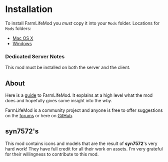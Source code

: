 # Installation

To install FarmLifeMod you *must* copy it into your `Mods` folder. Locations for `Mods` folders:

- [Mac OS X](https://7daystodie.com/forums/showthread.php?101570-modlets-on-Mac)
- [Windows](https://7daystodie.gamepedia.com/How_to_Install_Modlets)

### Dedicated Server Notes

This mod must be installed on both the server and the client.

## About

Here is a [guide](https://github.com/stasis78/7dtd-mods/blob/master/FarmLifeMod/FarmLifeMod.md) to FarmLifeMod. It explains at a high level what the mod does and hopefully gives some insight into the *why*.

FarmLifeMod is a community project and anyone is free to offer suggestions on the [forums](https://7daystodie.com/forums/showthread.php?104474-FarmLifeMod) or here on [GitHub](https://github.com/stasis78/7dtd-mods/issues).

## syn7572's 

This mod contains icons and models that are the result of **syn7572**'s very hard work! They have full credit for all their work on assets. I'm very grateful for their willingness to contribute to this mod.
